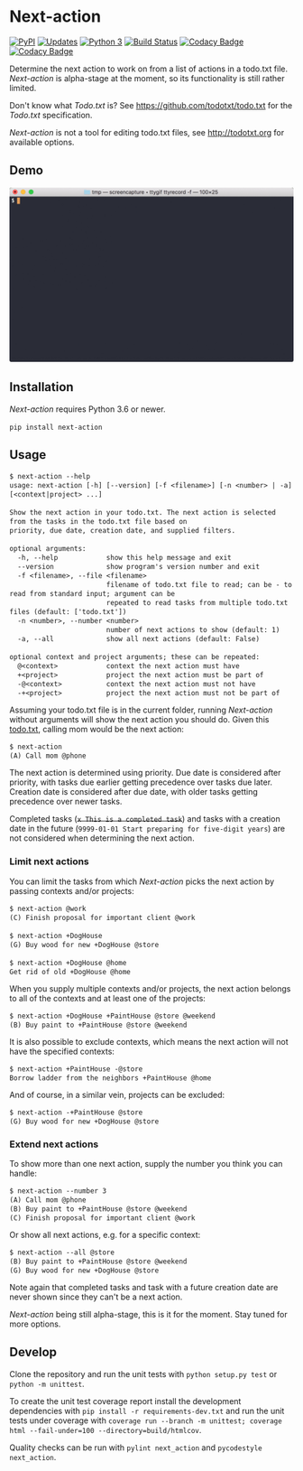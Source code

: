 # Next-action

[![PyPI](https://img.shields.io/pypi/v/next-action.svg)](https://pypi.org/project/next-action/)
[![Updates](https://pyup.io/repos/github/fniessink/next-action/shield.svg)](https://pyup.io/repos/github/fniessink/next-action/)
[![Python 3](https://pyup.io/repos/github/fniessink/next-action/python-3-shield.svg)](https://pyup.io/repos/github/fniessink/next-action/)
[![Build Status](https://travis-ci.com/fniessink/next-action.svg?branch=master)](https://travis-ci.com/fniessink/next-action)
[![Codacy Badge](https://api.codacy.com/project/badge/Grade/746457c462cd4d9fa23f05424fa932b4)](https://www.codacy.com/app/frank_10/next-action?utm_source=github.com&amp;utm_medium=referral&amp;utm_content=fniessink/next-action&amp;utm_campaign=Badge_Grade)
[![Codacy Badge](https://api.codacy.com/project/badge/Coverage/746457c462cd4d9fa23f05424fa932b4)](https://www.codacy.com/app/frank_10/next-action?utm_source=github.com&utm_medium=referral&utm_content=fniessink/next-action&utm_campaign=Badge_Coverage)

Determine the next action to work on from a list of actions in a todo.txt file. *Next-action* is alpha-stage at the moment, so its functionality is still rather limited.

Don't know what *Todo.txt* is? See <https://github.com/todotxt/todo.txt> for the *Todo.txt* specification.

*Next-action* is not a tool for editing todo.txt files, see <http://todotxt.org> for available options.

## Demo

![gif](demo.gif)

## Installation

*Next-action* requires Python 3.6 or newer.

`pip install next-action`

## Usage

```console
$ next-action --help
usage: next-action [-h] [--version] [-f <filename>] [-n <number> | -a] [<context|project> ...]

Show the next action in your todo.txt. The next action is selected from the tasks in the todo.txt file based on
priority, due date, creation date, and supplied filters.

optional arguments:
  -h, --help            show this help message and exit
  --version             show program's version number and exit
  -f <filename>, --file <filename>
                        filename of todo.txt file to read; can be - to read from standard input; argument can be
                        repeated to read tasks from multiple todo.txt files (default: ['todo.txt'])
  -n <number>, --number <number>
                        number of next actions to show (default: 1)
  -a, --all             show all next actions (default: False)

optional context and project arguments; these can be repeated:
  @<context>            context the next action must have
  +<project>            project the next action must be part of
  -@<context>           context the next action must not have
  -+<project>           project the next action must not be part of
```

Assuming your todo.txt file is in the current folder, running *Next-action* without arguments will show the next action you should do. Given this [todo.txt](todo.txt), calling mom would be the next action:

```console
$ next-action
(A) Call mom @phone
```

The next action is determined using priority. Due date is considered after priority, with tasks due earlier getting precedence over tasks due later. Creation date is considered after due date, with older tasks getting precedence over newer tasks.

Completed tasks (~~`x This is a completed task`~~) and tasks with a creation date in the future (`9999-01-01 Start preparing for five-digit years`) are not considered when determining the next action.

### Limit next actions

You can limit the tasks from which *Next-action* picks the next action by passing contexts and/or projects:

```console
$ next-action @work
(C) Finish proposal for important client @work

$ next-action +DogHouse
(G) Buy wood for new +DogHouse @store

$ next-action +DogHouse @home
Get rid of old +DogHouse @home
```

When you supply multiple contexts and/or projects, the next action belongs to all of the contexts and at least one of the projects:

```console
$ next-action +DogHouse +PaintHouse @store @weekend
(B) Buy paint to +PaintHouse @store @weekend
```

It is also possible to exclude contexts, which means the next action will not have the specified contexts:

```console
$ next-action +PaintHouse -@store
Borrow ladder from the neighbors +PaintHouse @home
```

And of course, in a similar vein, projects can be excluded:

```console
$ next-action -+PaintHouse @store
(G) Buy wood for new +DogHouse @store
```

### Extend next actions

To show more than one next action, supply the number you think you can handle:

```console
$ next-action --number 3
(A) Call mom @phone
(B) Buy paint to +PaintHouse @store @weekend
(C) Finish proposal for important client @work
```

Or show all next actions, e.g. for a specific context:

```console
$ next-action --all @store
(B) Buy paint to +PaintHouse @store @weekend
(G) Buy wood for new +DogHouse @store
```

Note again that completed tasks and task with a future creation date are never shown since they can't be a next action.

*Next-action* being still alpha-stage, this is it for the moment. Stay tuned for more options.

## Develop

Clone the repository and run the unit tests with `python setup.py test` or `python -m unittest`.

To create the unit test coverage report install the development dependencies with `pip install -r requirements-dev.txt` and run the unit tests under coverage with `coverage run --branch -m unittest; coverage html --fail-under=100 --directory=build/htmlcov`.

Quality checks can be run with `pylint next_action` and `pycodestyle next_action`.
